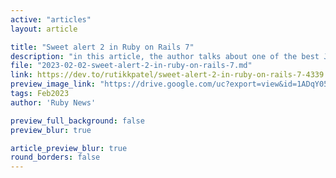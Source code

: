 ```yaml
---
active: "articles"
layout: article

title: "Sweet alert 2 in Ruby on Rails 7"
description: "in this article, the author talks about one of the best JS libraries Sweet Alert 2."
file: "2023-02-02-sweet-alert-2-in-ruby-on-rails-7.md"
link: https://dev.to/rutikkpatel/sweet-alert-2-in-ruby-on-rails-7-4339  
preview_image_link: "https://drive.google.com/uc?export=view&id=1ADqY05msT0hKuhM_nfYBiwYAD27gX8me"
tags: Feb2023
author: 'Ruby News'

preview_full_background: false
preview_blur: true

article_preview_blur: true
round_borders: false
---
```

